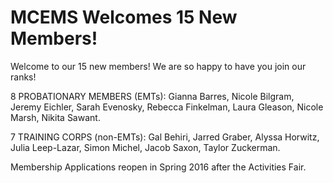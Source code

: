 MCEMS Welcomes 15 New Members!
==============================

Welcome to our 15 new members! We are so happy to have you join our ranks!

8 PROBATIONARY MEMBERS (EMTs): Gianna Barres, Nicole Bilgram, Jeremy Eichler, Sarah Evenosky, Rebecca Finkelman, Laura Gleason, Nicole Marsh, Nikita Sawant.

7 TRAINING CORPS (non-EMTs): Gal Behiri, Jarred Graber, Alyssa Horwitz, Julia Leep-Lazar, Simon Michel, Jacob Saxon, Taylor Zuckerman.

Membership Applications reopen in Spring 2016 after the Activities Fair.
